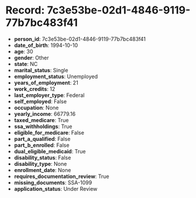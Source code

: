 # Record: 7c3e53be-02d1-4846-9119-77b7bc483f41

- **person_id**: 7c3e53be-02d1-4846-9119-77b7bc483f41
- **date_of_birth**: 1994-10-10
- **age**: 30
- **gender**: Other
- **state**: NC
- **marital_status**: Single
- **employment_status**: Unemployed
- **years_of_employment**: 21
- **work_credits**: 12
- **last_employer_type**: Federal
- **self_employed**: False
- **occupation**: None
- **yearly_income**: 66779.16
- **taxed_medicare**: True
- **ssa_withholdings**: True
- **eligible_for_medicare**: False
- **part_a_qualified**: False
- **part_b_enrolled**: False
- **dual_eligible_medicaid**: True
- **disability_status**: False
- **disability_type**: None
- **enrollment_date**: None
- **requires_documentation_review**: True
- **missing_documents**: SSA-1099
- **application_status**: Under Review
